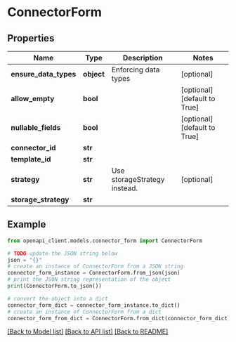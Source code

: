# ConnectorForm


## Properties

Name | Type | Description | Notes
------------ | ------------- | ------------- | -------------
**ensure_data_types** | **object** | Enforcing data types | [optional] 
**allow_empty** | **bool** |  | [optional] [default to True]
**nullable_fields** | **bool** |  | [optional] [default to True]
**connector_id** | **str** |  | 
**template_id** | **str** |  | 
**strategy** | **str** | Use storageStrategy instead. | [optional] 
**storage_strategy** | **str** |  | 

## Example

```python
from openapi_client.models.connector_form import ConnectorForm

# TODO update the JSON string below
json = "{}"
# create an instance of ConnectorForm from a JSON string
connector_form_instance = ConnectorForm.from_json(json)
# print the JSON string representation of the object
print(ConnectorForm.to_json())

# convert the object into a dict
connector_form_dict = connector_form_instance.to_dict()
# create an instance of ConnectorForm from a dict
connector_form_from_dict = ConnectorForm.from_dict(connector_form_dict)
```
[[Back to Model list]](../README.md#documentation-for-models) [[Back to API list]](../README.md#documentation-for-api-endpoints) [[Back to README]](../README.md)


